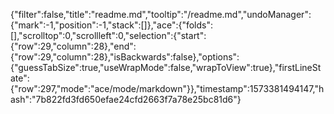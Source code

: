 {"filter":false,"title":"readme.md","tooltip":"/readme.md","undoManager":{"mark":-1,"position":-1,"stack":[]},"ace":{"folds":[],"scrolltop":0,"scrollleft":0,"selection":{"start":{"row":29,"column":28},"end":{"row":29,"column":28},"isBackwards":false},"options":{"guessTabSize":true,"useWrapMode":false,"wrapToView":true},"firstLineState":{"row":297,"mode":"ace/mode/markdown"}},"timestamp":1573381494147,"hash":"7b822fd3fd650efae24cfd2663f7a78e25bc81d6"}